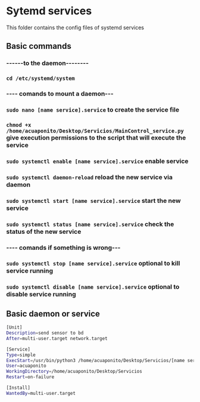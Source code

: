 # Sytemd services

This folder contains the config files of systemd services 

## Basic commands

### ------to the daemon--------
### `cd /etc/systemd/system`

### ---- comands to mount a daemon---
### `sudo nano [name service].service` to create the service file
### `chmod +x /home/acuaponito/Desktop/Servicios/MainControl_service.py` give execution permissions to the script that will execute the service
### `sudo systemctl enable [name service].service` enable service
### `sudo systemctl daemon-reload` reload the new service via daemon
### `sudo systemctl start [name service].service` start the new service
### `sudo systemctl status [name service].service` check the status of the new service
### ---- comands if something is wrong---
### `sudo systemctl stop [name service].service` optional to kill service running
### `sudo systemctl disable [name service].service` optional to disable service running

## Basic daemon or service

``` bash
[Unit]
Description=send sensor to bd
After=multi-user.target network.target

[Service]
Type=simple
ExecStart=/usr/bin/python3 /home/acuaponito/Desktop/Servicios/[name service].py
User=acuaponito
WorkingDirectory=/home/acuaponito/Desktop/Servicios
Restart=on-failure

[Install]
WantedBy=multi-user.target
```
